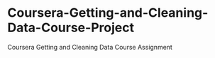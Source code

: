 # Coursera-Getting-and-Cleaning-Data-Course-Project
Coursera Getting and Cleaning Data Course Assignment
